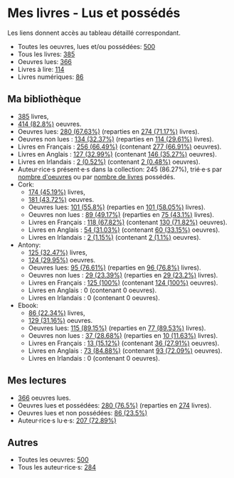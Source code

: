 # Mes livres - Lus et possédés

Les liens donnent accès au tableau détaillé correspondant.

- Toutes les oeuvres, lues et/ou possédées: [500](Lists/all_w.md)
- Tous les livres: [385](Lists/all_b.md)
- Oeuvres lues: [366](Lists/read_w.md)
- Livres à lire: [114](Lists/unread_owned_b.md)
- Livres numériques: [86](Lists/owned_ebook_b.md)

## Ma bibliothèque

- [385](Lists/owned_b.md) livres,
- [414 (82.8%)](Lists/owned_w.md) oeuvres.
- Oeuvres lues: [280 (67.63%)](Lists/read_owned_w.md) (reparties en [274 (71.17%)](Lists/read_owned_b.md) livres).
- Oeuvres non lues : [134 (32.37%)](Lists/unread_owned_w.md) (reparties en [114 (29.61%)](Lists/unread_owned_b.md) livres).
- Livres en Français : [256 (66.49%)](Lists/owned_fr_b.md) (contenant [277 (66.91%)](Lists/owned_fr_w.md) oeuvres).
- Livres en Anglais : [127 (32.99%)](Lists/owned_en_b.md) (contenant [146 (35.27%)](Lists/owned_en_w.md) oeuvres).
- Livres en Irlandais : [2 (0.52%)](Lists/owned_ga_b.md) (contenant [2 (0.48%)](Lists/owned_ga_w.md) oeuvres).
- Auteur·rice·s présent·e·s dans la collection: 245 (86.27%), trié·e·s par [nombre d'oeuvres](Lists/owned_w_a.md) ou par [nombre de livres](Lists/owned_b_a.md) possédés.
- Cork:
    - [174 (45.19%)](Lists/owned_cork_b.md) livres,
    - [181 (43.72%)](Lists/owned_cork_w.md) oeuvres.
    - Oeuvres lues: [101 (55.8%)](Lists/read_owned_cork_w.md) (reparties en [101 (58.05%)](Lists/read_owned_cork_b.md) livres).
    - Oeuvres non lues : [89 (49.17%)](Lists/unread_owned_cork_w.md) (reparties en [75 (43.1%)](Lists/unread_owned_cork_b.md) livres).
    - Livres en Français : [118 (67.82%)](Lists/owned_fr_cork_b.md) (contenant [130 (71.82%)](Lists/owned_fr_cork_w.md) oeuvres).
    - Livres en Anglais : [54 (31.03%)](Lists/owned_en_cork_b.md) (contenant [60 (33.15%)](Lists/owned_en_cork_w.md) oeuvres).
    - Livres en Irlandais : [2 (1.15%)](Lists/owned_ga_cork_b.md) (contenant [2 (1.1%)](Lists/owned_ga_cork_w.md) oeuvres).
- Antony:
    - [125 (32.47%)](Lists/owned_antony_b.md) livres,
    - [124 (29.95%)](Lists/owned_antony_w.md) oeuvres.
    - Oeuvres lues: [95 (76.61%)](Lists/read_owned_antony_w.md) (reparties en [96 (76.8%)](Lists/read_owned_antony_b.md) livres).
    - Oeuvres non lues : [29 (23.39%)](Lists/unread_owned_antony_w.md) (reparties en [29 (23.2%)](Lists/unread_owned_antony_b.md) livres).
    - Livres en Français : [125 (100%)](Lists/owned_fr_antony_b.md) (contenant [124 (100%)](Lists/owned_fr_antony_w.md) oeuvres).
    - Livres en Anglais : 0 (contenant 0 oeuvres).
    - Livres en Irlandais : 0 (contenant 0 oeuvres).
- Ebook:
    - [86 (22.34%)](Lists/owned_ebook_b.md) livres,
    - [129 (31.16%)](Lists/owned_ebook_w.md) oeuvres.
    - Oeuvres lues: [115 (89.15%)](Lists/read_owned_ebook_w.md) (reparties en [77 (89.53%)](Lists/read_owned_ebook_b.md) livres).
    - Oeuvres non lues : [37 (28.68%)](Lists/unread_owned_ebook_w.md) (reparties en [10 (11.63%)](Lists/unread_owned_ebook_b.md) livres).
    - Livres en Français : [13 (15.12%)](Lists/owned_fr_ebook_b.md) (contenant [36 (27.91%)](Lists/owned_fr_ebook_w.md) oeuvres).
    - Livres en Anglais : [73 (84.88%)](Lists/owned_en_ebook_b.md) (contenant [93 (72.09%)](Lists/owned_en_ebook_w.md) oeuvres).
    - Livres en Irlandais : 0 (contenant 0 oeuvres).

## Mes lectures

- [366](Lists/read_w.md) oeuvres lues.
- Oeuvres lues et possédées: [280 (76.5%)](Lists/read_owned_w.md) (reparties en [274](Lists/read_owned_b.md) livres).
- Oeuvres lues et non possédées: [86 (23.5%)](Lists/read_not_owned_w.md)
- Auteur·rice·s lu·e·s: [207 (72.89%)](Lists/read_a.md)

## Autres

- Toutes les oeuvres: [500](Lists/all_w.md)
- Tous les auteur·rice·s: [284](Lists/all_a.md)
